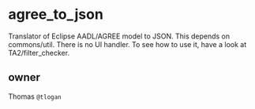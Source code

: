 # agree\_to\_json
Translator of Eclipse AADL/AGREE model to JSON.
This depends on commons/util.  There is no UI handler.
To see how to use it, have a look at TA2/filter_checker.


## owner
Thomas `@tlogan`